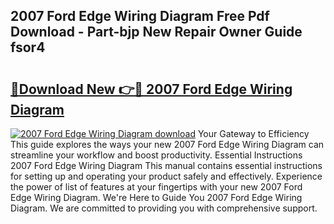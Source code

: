 ## 2007 Ford Edge Wiring Diagram Free Pdf Download - Part-bjp New Repair Owner Guide fsor4

# <h2><a href="http://dfmz3t0.blite.top/?on=2007+Ford+Edge+Wiring+Diagram">🔗Download New 👉🔴 2007 Ford Edge Wiring Diagram</a></h2>

[![2007 Ford Edge Wiring Diagram download](https://i.imgur.com/lujVjoI.png)](http://dfmz3t0.blite.top/?on=2007+Ford+Edge+Wiring+Diagram)
Your Gateway to Efficiency This guide explores the ways your new 2007 Ford Edge Wiring Diagram can streamline your workflow and boost productivity. Essential Instructions 2007 Ford Edge Wiring Diagram This manual contains essential instructions for setting up and operating your product safely and effectively. Experience the power of list of features at your fingertips with your new 2007 Ford Edge Wiring Diagram. We're Here to Guide You 2007 Ford Edge Wiring Diagram. We are committed to providing you with comprehensive support.
